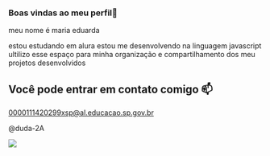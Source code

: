 ### Boas vindas ao meu perfil💙


meu nome é maria eduarda 

 estou estudando em alura
 estou me desenvolvendo na linguagem 
javascript
 ultilizo esse espaço para minha organização e
compartilhamento dos meu projetos
desenvolvidos

## Você pode entrar em contato comigo 📫

0000111420299xsp@al.educacao.sp.gov.br

@duda-2A

![](https://media1.tenor.com/m/sR6tkmxxrhQAAAAd/depressed-bored.gif)
